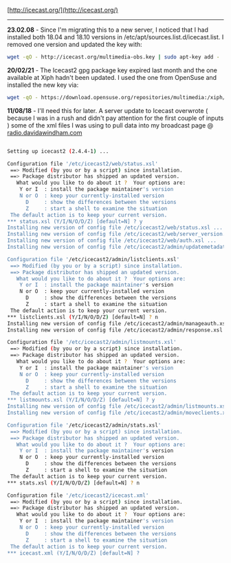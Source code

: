 

[http://icecast.org/](http://icecast.org/)

---

**23.02.08** - Since I'm migrating this to a new server, I noticed that I had installed both 18.04 and 18.10 versions in /etc/apt/sources.list.d/icecast.list. I removed one version and updated the key with:  

```bash
wget -qO - http://icecast.org/multimedia-obs.key | sudo apt-key add -
```

**20/02/21** - The Icecast2 gpg package key expired last month and the one available at Xiph hadn't been updated. I used the one from OpenSuse and installed the new key via:  

```bash
wget -qO - https://download.opensuse.org/repositories/multimedia:/xiph/xUbuntu_18.04/Release.key  | sudo apt-key add -
```

**11/08/18** - I'll need this for later. A server update to Icecast overwrote ( because I was in a rush and didn't pay attention for the first couple of inputs ) some of the xml files I was using to pull data into my broadcast page @ [radio.davidawindham.com](http://radio.davidawindham.com)

```bash

Setting up icecast2 (2.4.4-1) ...

Configuration file '/etc/icecast2/web/status.xsl'
 ==> Modified (by you or by a script) since installation.
 ==> Package distributor has shipped an updated version.
   What would you like to do about it ?  Your options are:
    Y or I  : install the package maintainer's version
    N or O  : keep your currently-installed version
      D     : show the differences between the versions
      Z     : start a shell to examine the situation
 The default action is to keep your current version.
*** status.xsl (Y/I/N/O/D/Z) [default=N] ? y
Installing new version of config file /etc/icecast2/web/status.xsl ...
Installing new version of config file /etc/icecast2/web/server_version.xsl ...
Installing new version of config file /etc/icecast2/web/auth.xsl ...
Installing new version of config file /etc/icecast2/admin/updatemetadata.xsl ...

Configuration file '/etc/icecast2/admin/listclients.xsl'
 ==> Modified (by you or by a script) since installation.
 ==> Package distributor has shipped an updated version.
   What would you like to do about it ?  Your options are:
    Y or I  : install the package maintainer's version
    N or O  : keep your currently-installed version
      D     : show the differences between the versions
      Z     : start a shell to examine the situation
 The default action is to keep your current version.
*** listclients.xsl (Y/I/N/O/D/Z) [default=N] ? n
Installing new version of config file /etc/icecast2/admin/manageauth.xsl ...
Installing new version of config file /etc/icecast2/admin/response.xsl ...

Configuration file '/etc/icecast2/admin/listmounts.xsl'
 ==> Modified (by you or by a script) since installation.
 ==> Package distributor has shipped an updated version.
   What would you like to do about it ?  Your options are:
    Y or I  : install the package maintainer's version
    N or O  : keep your currently-installed version
      D     : show the differences between the versions
      Z     : start a shell to examine the situation
 The default action is to keep your current version.
*** listmounts.xsl (Y/I/N/O/D/Z) [default=N] ? y
Installing new version of config file /etc/icecast2/admin/listmounts.xsl ...
Installing new version of config file /etc/icecast2/admin/moveclients.xsl ...

Configuration file '/etc/icecast2/admin/stats.xsl'
 ==> Modified (by you or by a script) since installation.
 ==> Package distributor has shipped an updated version.
   What would you like to do about it ?  Your options are:
    Y or I  : install the package maintainer's version
    N or O  : keep your currently-installed version
      D     : show the differences between the versions
      Z     : start a shell to examine the situation
 The default action is to keep your current version.
*** stats.xsl (Y/I/N/O/D/Z) [default=N] ? n

Configuration file '/etc/icecast2/icecast.xml'
 ==> Modified (by you or by a script) since installation.
 ==> Package distributor has shipped an updated version.
   What would you like to do about it ?  Your options are:
    Y or I  : install the package maintainer's version
    N or O  : keep your currently-installed version
      D     : show the differences between the versions
      Z     : start a shell to examine the situation
 The default action is to keep your current version.
*** icecast.xml (Y/I/N/O/D/Z) [default=N] ?  
```
